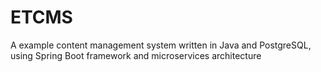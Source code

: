 # ETCMS
A example content management system written in Java and PostgreSQL, using Spring Boot framework and microservices architecture
